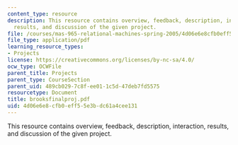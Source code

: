 ```yaml
---
content_type: resource
description: This resource contains overview, feedback, description, interaction,
  results, and discussion of the given project.
file: /courses/mas-965-relational-machines-spring-2005/4d06e6e8cfb0eff55e3bdc61a4cee131_brooksfinalproj.pdf
file_type: application/pdf
learning_resource_types:
- Projects
license: https://creativecommons.org/licenses/by-nc-sa/4.0/
ocw_type: OCWFile
parent_title: Projects
parent_type: CourseSection
parent_uid: 489cb029-7c8f-ee01-1c5d-47deb7fd5575
resourcetype: Document
title: brooksfinalproj.pdf
uid: 4d06e6e8-cfb0-eff5-5e3b-dc61a4cee131
---
```

This resource contains overview, feedback, description, interaction, results, and discussion of the given project.